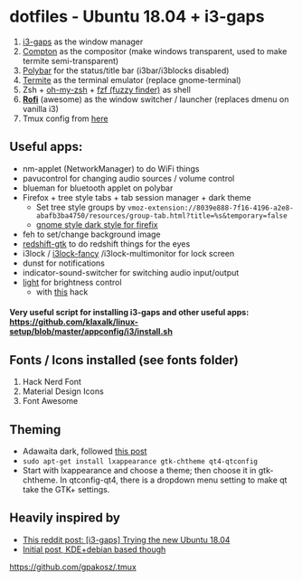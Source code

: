 # dotfiles - Ubuntu 18.04 + i3-gaps
1. [i3-gaps](https://github.com/Airblader/i3) as the window manager
2. [Compton](https://github.com/chjj/compton) as the compositor (make windows transparent, used to make termite semi-transparent)
3. [Polybar](https://github.com/jaagr/polybar) for the status/title bar (i3bar/i3blocks disabled)
5. [Termite](https://github.com/thestinger/termite) as the terminal emulator (replace gnome-terminal)
6. Zsh + [oh-my-zsh](https://github.com/robbyrussell/oh-my-zsh) + [fzf (fuzzy finder)](https://github.com/junegunn/fzf)  as shell
8. [**Rofi**](https://github.com/DaveDavenport/rofi) (awesome) as the window switcher / launcher (replaces dmenu on vanilla i3)
9. Tmux config from [here](https://github.com/gpakosz/.tmux)

## Useful apps:
- nm-applet (NetworkManager) to do WiFi things
- pavucontrol for changing audio sources / volume control
- blueman for bluetooth applet on polybar
- Firefox + tree style tabs + tab session manager + dark theme
  - Set tree style groups by `vmoz-extension://8039e888-7f16-4196-a2e8-abafb3ba4750/resources/group-tab.html?title=%s&temporary=false`
  - [gnome style dark style for firefix](https://github.com/kurogetsusai/firefox-gnome-theme)
- feh to set/change background image
- [redshift-gtk](https://github.com/jonls/redshift) to do redshift things for the eyes
- i3lock / [i3lock-fancy](https://github.com/meskarune/i3lock-fancy) /i3lock-multimonitor for lock screen
- dunst for notifications
- indicator-sound-switcher for switching audio input/output
- [light](https://github.com/haikarainen/light) for brightness control
  - with [this](https://www.reddit.com/r/SolusProject/comments/7wu6sw/light_the_xbacklight_alternative_only_works_with/du4bz32/?utm_source=share&utm_medium=web2x) hack
  
#### Very useful script for installing i3-gaps and other useful apps: https://github.com/klaxalk/linux-setup/blob/master/appconfig/i3/install.sh

## Fonts / Icons installed (see fonts folder)
1. Hack Nerd Font
2. Material Design Icons
3. Font Awesome

## Theming
- Adawaita dark, followed [this post](https://askubuntu.com/questions/598943/how-to-de-uglify-i3-wm) 
- `sudo apt-get install lxappearance gtk-chtheme qt4-qtconfig`
- Start with lxappearance and choose a theme; then choose it in gtk-chtheme. In qtconfig-qt4, there is a dropdown menu setting to make qt take the GTK+ settings. 

## Heavily inspired by 
 - [This reddit post: [i3-gaps] Trying the new Ubuntu 18.04](https://www.reddit.com/r/unixporn/comments/8gqmtj/i3gaps_trying_the_new_ubuntu_1804/)
 - [Initial post, KDE+debian based though](https://www.reddit.com/r/unixporn/comments/64mihc/i3_kde_plasma_a_match_made_in_heaven/)
 
https://github.com/gpakosz/.tmux
